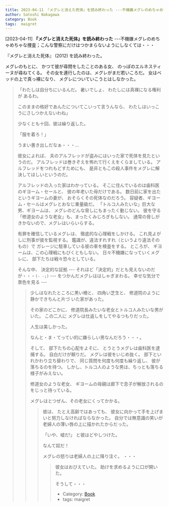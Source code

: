 ```yaml
---
title: 2023-04-11 『メグレと消えた死体』を読み終わった ---不機嫌メグレのめちゃめちゃな捜査；こんな警察にだけはつかまらないようにしなくては・・・
author: Satoshi Nakagawa
category: Book
tags:  maigret
---
```


[2023-04-11] **『メグレと消えた死体』を読み終わった**  ---不機嫌メグレのめちゃめちゃな捜査；こんな警察にだけはつかまらないようにしなくては・・・

『メグレと消えた死体』
(2012)
を読み終わった。

 メグレのもとに、
かつて彼が尋問をしたことのある女、
のっぽのエルネスティーヌが尋ねてくる。
その女を連行したのは、メグレがまだ若いころだ。
女はベッドの上で真っ裸になり、
メグレについていこうとはしなかった。

<BLOCKQUOTE>

 「わたしは自分ちにいるんだ。
暑いでしょ、
わたしには真裸になる権利が
あるわ。

 このままの格好であんたについてこいって言うんなら、
わたしはいっこうにさしつかえないわね」

  少なくとも十回、彼は繰り返した。

 「服を着ろ！」

</BLOCKQOUTE>

 うまい書き出しだなぁ・・・…

 彼女によれば、
夫のアルフレッドが盗みにはいった家で死体を見たというのだ。
アルフレッドは巻きぞえを怖れて行くえをくらましている。
アルフレッドをつれもどすためにも、
是非ともこの殺人事件をメグレに解決してほしいというのだ。

 アルフレッドの入った家はわかっている。
そこに住んでいるのは歯科医のギヨーム・セールと、
彼の年老いた母だけである。
数日前に家を出たというギヨームの妻が、
おそらくその死体なのだろう。
容疑者、ギヨーム・セールはメグレとおなじ重量級だ。
「トルコ人みたいな」巨大な男、ギヨームは、
メグレのどんな脅しにもまったく動じない。
彼を守る「修道女のような老女」も、まったくみじろぎもしない。
通常の脅しがきかないので、メグレはいらいらする。

 有罪を確信しているメグレは、
徹底的な心理戦をしかける。
これ見よがしに刑事が彼を監視する。
鑑識が、違法すれすれ（というより違法そのもの）で
ガレージに駐車している彼の車を検査をする。
ところが、
ギヨームは、この心理戦にもびくともしない。
日々不機嫌になっていくメグレに、
部下たちは戦々恐々としている。

 そんな中、
決定的な証拠
--- それほど「決定的」だとも見えないのだが・・・`(- -;)` ---
をつかんだメグレははしゃぎまわる。
幸せな気分で景色を見る ---

<BLOCKQUOTE>

 少しはなれたところに黒い柵と、
四角い芝生と、
修道院のように静かできちんと片づ
いた家があった。

 その家のどこかに、
修道院長みたいな老女とトルコ人みたいな男がいた。
この二人に
メグレは仕返しをしてやるつもりだった。

 人生は美しかった。

</BLOCKQOUTE>

 なんと・ま・てってい的に嫌らしい男なんだろう・・・。

 そして、
部下たちの心配をよそに、
とうとうメグレは歯科医を逮捕する。
自白だけが頼りだ。
メグレは彼をいじめ抜く。
部下といれかわり立ち替わりで、
同じ質問を何度も何度も繰り返し、
彼が落ちるのを待つ。
しかし、トルコ人のような男は、ちっとも落ちる様子がみえない。

 修道女のような老女、
ギヨームの母親は廊下で息子が解放されるのをじっと待っている。

 メグレはとつぜん、その老女にくってかかる。

<BLOCKQUOTE>

 彼は、
たとえ高齢ではあっても、
彼女に向かって手を上げまいと努力しなければならなかった。
自分では無意識の笑いが老婦人の薄い唇の上に描かれたからだった。

 「いや、嘘だ!」
と彼はどやしつけた。

</BLOCKQOUTE>

 なんて奴だ！

 メグレの怒りは老婦人の上に降り注ぐ。
・・・

<BLOCKQUOTE>

彼女はおびえていた。
助けを求めるように口が開いた。

</BLOCKQOUTE>

 そうして・・・

- Category: [Book](https://merapano.github.io/categories.html#Book)
- tags:  maigret
